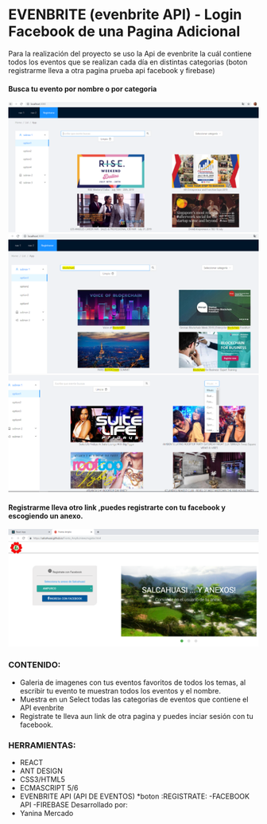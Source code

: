 ﻿# EVENBRITE  (evenbrite API) - Login Facebook de una Pagina Adicional
Para la realización del proyecto se uso la Api de evenbrite la cuál contiene todos los eventos que se realizan cada día en distintas categorias (boton registrarme lleva a otra pagina prueba api facebook y firebase)
#### Busca tu evento por nombre o por categoria
![image](assets/evenvrite1.PNG)
![image](assets/evenvrite2.PNG)
![image](assets/evenvrite3.PNG)
#### Registrarme lleva otro link ,puedes registrarte con tu facebook y escogiendo un anexo.
![image](assets/evenvrite4.PNG)

### CONTENIDO:  
- Galeria de imagenes con tus eventos favoritos de todos los temas, al escribir  tu evento te muestran todos los eventos y el nombre.
- Muestra en un Select todas las categorias de eventos que contiene el API evenbrite
- Registrate te lleva aun  link de otra pagina y puedes inciar sesión con tu facebook.
### HERRAMIENTAS:  
- REACT
- ANT DESIGN
- CSS3/HTML5
- ECMASCRIPT 5/6
- EVENBRITE API (API DE EVENTOS)
*boton :REGISTRATE:
   -FACEBOOK API
   -FIREBASE
Desarrollado por: 
- Yanina Mercado

